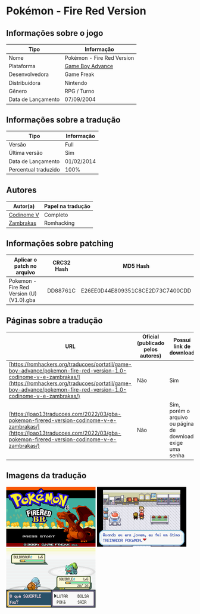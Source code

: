 # Pokémon - Fire Red Version

## Informações sobre o jogo

| Tipo | Informação |
| ----------- | ----------- |
| Nome | Pokémon \- Fire Red Version |
| Plataforma | [Game Boy Advance](../) |
| Desenvolvedora | Game Freak |
| Distribuidora | Nintendo |
| Gênero | RPG / Turno |
| Data de Lançamento | 07/09/2004 |

## Informações sobre a tradução

| Tipo | Informação |
| ----------- | ----------- |
| Versão | Full |
| Última versão | Sim |
| Data de Lançamento | 01/02/2014 |
| Percentual traduzido | 100% |

## Autores

| Autor(a) | Papel na tradução |
| ----------- | ----------- |
| [Codinome V](../../../autores/codinome-v/) | Completo |
| [Zambrakas](../../../autores/zambrakas/) | Romhacking |

## Informações sobre patching

| Aplicar o patch no arquivo | CRC32 Hash | MD5 Hash |
| ----------- | ----------- | ----------- |
| Pokemon \- Fire Red Version \(U\) \(V1\.0\)\.gba | DD88761C | E26EE0D44E809351C8CE2D73C7400CDD |

## Páginas sobre a tradução

| URL | Oficial (publicado pelos autores) | Possuí link de download |
| ----------- | ----------- | ----------- |
| [https://romhackers.org/traducoes/portatil/game-boy-advance/pokemon-fire-red-version-1.0-codinome-v-e-zambrakas/](https://romhackers.org/traducoes/portatil/game-boy-advance/pokemon-fire-red-version-1.0-codinome-v-e-zambrakas/) | Não | Sim |
| [https://joao13traducoes.com/2022/03/gba-pokemon-firered-version-codinome-v-e-zambrakas/](https://joao13traducoes.com/2022/03/gba-pokemon-firered-version-codinome-v-e-zambrakas/) | Não | Sim, porém o arquivo ou página de download exige uma senha |

## Imagens da tradução

![Imagem de exemplo da tradução 1](1.png)
![Imagem de exemplo da tradução 2](2.png)
![Imagem de exemplo da tradução 3](3.png)